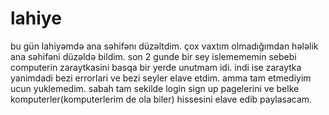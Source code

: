 # lahiye
bu gün lahiyəmdə ana səhifənı düzəltdim. çox vaxtım olmadığımdan hələlik ana səhifəni düzəldə bildim.
son 2 gunde bir sey islemememin sebebi computerin zaraytkasini basqa bir yerde unutmam idi. indi ise zaraytka yanimdadi bezi errorlari ve bezi seyler elave etdim. amma tam etmediyim ucun yuklemedim. sabah tam sekilde login sign up pagelerini ve belke komputerler(komputerlerim de ola biler) hissesini elave edib paylasacam.
